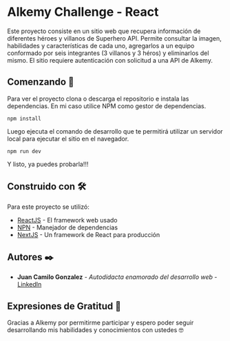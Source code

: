 # Alkemy Challenge - React

Este proyecto consiste en un sitio web que recupera información de diferentes héroes y villanos de Superhero API. Permite consultar la imagen, habilidades y características de cada uno, agregarlos a un equipo conformado por seis integrantes (3 villanos y 3 héros) y eliminarlos del mismo. El sitio requiere autenticación con solicitud a una API de Alkemy.

## Comenzando 🚀

Para ver el proyecto clona o descarga el repositorio e instala las dependencias. En mi caso utilice NPM como gestor de dependencias.

```
npm install
```

Luego ejecuta el comando de desarrollo que te permitirá utilizar un servidor local para ejecutar el sitio en el navegador.

```
npm run dev
```

Y listo, ya puedes probarla!!!

## Construido con 🛠️

Para este proyecto se utilizó:

- [ReactJS](https://es.reactjs.org/) - El framework web usado
- [NPN](https://www.npmjs.com/) - Manejador de dependencias
- [NextJS](https://nextjs.org/) - Un framework de React para producción

## Autores ✒️

- **Juan Camilo Gonzalez** - _Autodidacta enamorado del desarrollo web_ - [LinkedIn](https://www.linkedin.com/in/jmilo-dev/)

## Expresiones de Gratitud 🎁

Gracias a Alkemy por permitirme participar y espero poder seguir desarrollando mis habilidades y conocimientos con ustedes 🤓

